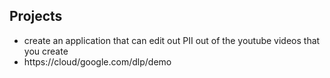## Projects

* create an application that can edit out PII out of the youtube videos that you create
* https://cloud/google.com/dlp/demo
